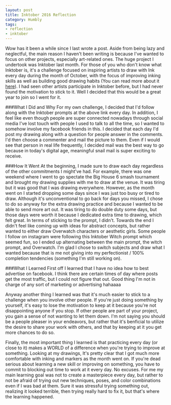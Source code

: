 ```yaml
---
layout: post
title: Inktober 2016 Reflection
category: Humbly
tags:
- reflection
- inktober
---
```

Wow has it been a while since I last wrote a post. Aside from being lazy and neglectful, the main reason I haven't been writing is because I've wanted to focus on other projects, especially art-related ones. The huge project I undertook was Inktober last month. For those of you who don't know what Inktober is, it's a challenge focused on inspiring artists to draw with Ink every day during the month of October, with the focus of improving inking skills as well as building good drawing habits (You can read more about it [here](http://mrjakeparker.com/inktober)). I had seen other artists participate in Inktober before, but I had never found the motivation to stick to it. Well I decided that this would be a great year to join so I went for it.

###What I Did and Why
For my own challenge, I decided that I'd follow along with the Inktober prompts at the above link every day. In addition, I feel like even though people are super connected nowadays through social media I've lost touch with people I used to talk to all the time, so I wanted to somehow involve my facebook friends in this. I decided that each day I'd post my drawing along with a question for people answer in the comments. I'd then choose a commenter and mail the picture to them. Even if I would see that person in real life frequently, I decided mail was the best way to go because in today's digital age, meaningful snail mail is super exciting to receive. 

###How It Went
At the beginning, I made sure to draw each day regardless of the other commitments I might've had. For example, there was one weekend where I went to go spectate the Big House 6 smash tournament and brought my drawing supplies with me to draw at the venue. It was tiring but it was good that I was drawing everywhere. However, as the month went on I started dropping some days since I was just too busy or tired to draw. Although it's unconventional to go back for days you missed, I chose to do so anyway for the extra drawing practice and because I wanted to be able to send more art out. It was tiring to do double duty some days, but those days were worth it because I dedicated extra time to drawing, which felt great. In terms of sticking to the prompt, I didn't. Towards the end I didn't feel like coming up with ideas for abstract concepts, but rather wanted to either draw Overwatch characters or aesthetic girls. Some people I follow on instagram were following this Inktober Witch prompt which seemed fun, so I ended up alternating between the main prompt, the witch prompt, and Overwatch. I'm glad I chose to switch subjects and draw what I wanted because that is me not giving into my perfectionist / 100% completion tendencies (something I'm still working on). 

###What I Learned
First off I learned that I have no idea how to best advertise on facebook. I think there are certain times of day where posts get the most traffic, but I could not figure that out. Good thing I'm not in charge of any sort of marketing or advertising hahaaaa

Anyway another thing I learned was that it's much easier to stick to a challenge when you involve other people. If you're just doing something by yourself, it's easy to lose the motivation to keep at it because you're not disappointing anyone if you stop. If other people are part of your project, you gain a sense of not wanting to let them down. I'm not saying you should be a people pleaser in your endeavors, but rather that it's benficial to utilize the desire to share your work with others, and that by keeping at it you get more chances to do so. 

Finally, the most important thing I learned is that practicing every day (or close to it) makes a WORLD of a difference when you're trying to improve at something. Looking at my drawings, It's pretty clear that I got much more comfortable with inking and markers as the month went on. If you're dead serious about learning a new skill or improving on something, you have to commit to blocking out time to work at it every day. No excuses. For me my main learning goal was not to create a masterpiece every day, but rather to not be afraid of trying out new techniques, poses, and color combinations even if I was bad at them. Sure it was stressful trying something out, realizing it looked terrible, then trying really hard to fix it, but that's where the learning happened.
